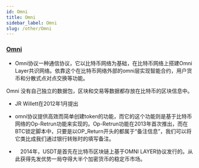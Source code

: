```yaml
---
id: Omni
title: Omni
sidebar_label: Omni
slug: /other/Omni
---
```


### [Omni](https://m.jinse.cn/blockchain/642289.html)

- Omni协议一种通信协议，它以比特币网络为基础，在比特币网络上搭建Omni Layer共识网络。依靠这个在比特币网络外部的omni层实现智能合约，用户货币和分散式点对点交换等功能。

Omni 没有自己独立的数据包，区块和交易等数据都存放在比特币的区块信息中。

- JR Willett在2012年1月提出

- omni协议提供高效而简单创建token的功能，而它的这个功能则是基于比特币网络的Op-Retrun功能来实现的。Op-Retrun功能在2013年首次推出，而在BTC锁定脚本中，只要是以OP_Return开头的都属于“备注信息”，我们可以将它类比成我们通过银行转账时的填写备注。

- 　2014年，USDT是首先在比特币区块链上基于OMNI LAYER协议发行的。从此获得先发优势一局夺得大半个加密货币的稳定币市场。

